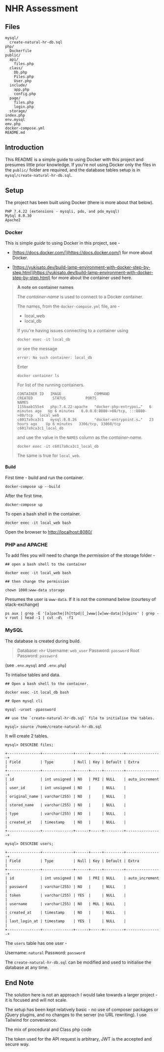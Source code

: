 # NHR Assessment

## Files
```
mysql/
  create-natural-hr-db.sql
php/
  Dockerfile
public/
  api/
    files.php
  class/
    Db.php
    Files.php
    User.php
  include/
    app.php
    config.php
  page/
    files.php
    login.php
  storage/
index.php
env.mysql
emv.php
docker-compose.yml
README.md
```

## Introduction

This README is a simple guide to using Docker with this project and presumes little prior knowledge. If you're not using Docker only the files in the `public/` folder are required, and the database tables setup is in `mysql/create-natural-hr-db.sql`.

## Setup

The project has been built using Docker (there is more about that below).

```
PHP 7.4.22 (extensions - mysqli, pdo, and pdo_mysql)
MySql 8.0.30
Apache2
```

### Docker

This is simple *guide* to using Docker in this project, see -

- [https://docs.docker.com/](https://docs.docker.com/) for more about Docker.

- [https://yukisato.dev/build-lamp-environment-with-docker-step-by-step.html](https://yukisato.dev/build-lamp-environment-with-docker-step-by-step.html) for more about the container used here.

>
> **A note on container names**
>
> The *container-name* is used to connect to a Docker container.
>
> The names, from the `docker-compose.yml` file, are -
>
> - local_web
> - local_db
>
> If you're having issues connecting to a container using
>
> `docker exec -it local_db`
>
> or see the message
>
> `error: No such container: local_db`
>
> Enter
>
> `docker container ls`
>
> For  list of the running containers.
>
> ```
> CONTAINER ID   IMAGE               COMMAND                  CREATED         STATUS         PORTS                                   NAMES
> 115baab155e4   php:7.4.22-apache   "docker-php-entrypoi…"   6 minutes ago   Up 6 minutes   0.0.0.0:8080->80/tcp, :::8080->80/tcp   local_web
> c6017a9ca3c1   mysql:8.0.26        "docker-entrypoint.s…"   23 hours ago    Up 6 minutes   3306/tcp, 33060/tcp                     c6017a9ca3c1_local_db
> ```
>
> and use the value in the `NAMES` column as the *container-name*.
>
> `docker exec -it c6017a9ca3c1_local_db`
>
> The same is true for `local_web`.

#### Build

First time - build and run the container.
```
docker-compose up --build
```

After the first time.
```
docker-compose up
```

To open a bash shell in the container.
```
docker exec -it local_web bash
```

Open the browser to [http://localhost:8080/](http://localhost:8080/)

### PHP and APACHE

To add files you will need to change the *permission* of the storage folder -

```
## open a bash shell to the container

docker exec -it local_web bash

## then change the permission

chown 1000:www-data storage
```

Presumes the user is `www-data`.  If it is not the command below (courtesy of stack-exchange)

```
ps aux | grep -E '[a]pache|[h]ttpd|[_]www|[w]ww-data|[n]ginx' | grep -v root | head -1 | cut -d\  -f1
```

### MySQL

The database is created during build.

> Database: `nhr`
> Username: `web_user`
> Password: `password`
> Root Password: `password`

(see `.env.mysql` and `.env.php`)

To intialise tables and data.

```
## Open a bash shell to the container.

docker exec -it local_db bash

## Open mysql cli

mysql -uroot -ppassword

## use the `create-natural-hr-db.sql` file to initialise the tables.

mysql> source /home/create-natural-hr-db.sql
```

It will create 2 tables.

```
mysql> DESCRIBE files;

+---------------+--------------+------+-----+---------+----------------+
| Field         | Type         | Null | Key | Default | Extra          |
+---------------+--------------+------+-----+---------+----------------+
| id            | int unsigned | NO   | PRI | NULL    | auto_increment |
| user_id       | int unsigned | NO   |     | NULL    |                |
| original_name | varchar(255) | NO   |     | NULL    |                |
| stored_name   | varchar(255) | NO   |     | NULL    |                |
| type          | varchar(255) | NO   |     | NULL    |                |
| created_at    | timestamp    | NO   |     | NULL    |                |
+---------------+--------------+------+-----+---------+----------------+

mysql> DESCRIBE users;

+---------------+--------------+------+-----+---------+----------------+
| Field         | Type         | Null | Key | Default | Extra          |
+---------------+--------------+------+-----+---------+----------------+
| id            | int unsigned | NO   | PRI | NULL    | auto_increment |
| password      | varchar(255) | NO   |     | NULL    |                |
| token         | varchar(255) | YES  |     | NULL    |                |
| username      | varchar(255) | NO   | MUL | NULL    |                |
| created_at    | timestamp    | NO   |     | NULL    |                |
| last_login_at | timestamp    | YES  |     | NULL    |                |
+---------------+--------------+------+-----+---------+----------------+
```

The `users` table has one user -

Username: `natural`
Password: `password`

The `create-natural-hr-db.sql` can be modified and used to initialise the database at any time.

## End Note

The solution here is not an approach I would take towards a larger project - it is focused and will not scale.

The setup has been kept relatively basic - no use of composer packages or jQuery plugins, and no changes to the server (no URL rewriting). I use Tailwind for convenience.

The mix of procedural and Class php code

The token used for the API request is arbitrary, JWT is the accepted and secure way.
